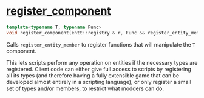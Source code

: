 # [register_component](register_component.hpp)

```cpp
template<typename T, typename Func>
void register_component(entt::registry & r, Func && register_entity_member) noexcept;
```

Calls `register_entity_member` to register functions that will manipulate the `T` component.

This lets scripts perform any operation on entities if the necessary types are registered. Client code can either give full access to scripts by registering all its types (and therefore having a fully extensible game that can be developed almost entirely in a scripting language), or only register a small set of types and/or members, to restrict what modders can do.